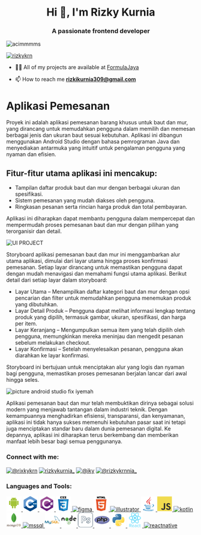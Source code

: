 <h1 align="center">Hi 👋, I'm Rizky Kurnia</h1>
<h3 align="center">A passionate frontend developer </h3>

<p align="left"> <img src="https://komarev.com/ghpvc/?username=acimmmms&label=Profile%20views&color=0e75b6&style=flat" alt="acimmmms" /> </p>
<p align="left"> <a href="https://twitter.com/rizkykrn" target="blank"><img src="https://img.shields.io/twitter/follow/rizkykrn?logo=twitter&style=for-the-badge" alt="rizkykrn" /></a> </p>

- 👨‍💻 All of my projects are available at [FormulaJaya](FormulaJaya)

- 📫 How to reach me **rizkikurnia309@gmail.com**



# Aplikasi Pemesanan

Proyek ini adalah aplikasi pemesanan barang khusus untuk baut dan mur,
yang dirancang untuk memudahkan pengguna dalam memilih dan memesan berbagai jenis dan ukuran baut sesuai kebutuhan. 
Aplikasi ini dibangun menggunakan Android Studio dengan bahasa pemrograman Java dan menyediakan antarmuka yang intuitif untuk pengalaman pengguna yang nyaman dan efisien.

## Fitur-fitur utama aplikasi ini mencakup: 

* Tampilan daftar produk baut dan mur dengan berbagai ukuran dan spesifikasi.
* Sistem pemesanan yang mudah diakses oleh pengguna.
* Ringkasan pesanan serta rincian harga produk dan total pembayaran.
  
Aplikasi ini diharapkan dapat membantu pengguna dalam mempercepat dan mempermudah proses pemesanan baut dan mur dengan pilihan yang terorganisir dan detail.




![UI PROJECT](https://github.com/user-attachments/assets/24183f34-f004-44f5-bbab-fba7a08ee0c4)




Storyboard aplikasi pemesanan baut dan mur ini menggambarkan alur utama aplikasi, dimulai dari layar utama hingga proses konfirmasi pemesanan. Setiap layar dirancang untuk memastikan pengguna dapat dengan mudah menavigasi dan memahami fungsi utama aplikasi. Berikut detail dari setiap layar dalam storyboard: 

* Layar Utama – Menampilkan daftar kategori baut dan mur dengan opsi pencarian dan filter untuk memudahkan pengguna menemukan produk yang dibutuhkan.
* Layar Detail Produk – Pengguna dapat melihat informasi lengkap tentang produk yang dipilih, termasuk gambar, ukuran, spesifikasi, dan harga per item.
* Layar Keranjang – Mengumpulkan semua item yang telah dipilih oleh pengguna, memungkinkan mereka meninjau dan mengedit pesanan sebelum melakukan checkout.
* Layar Konfirmasi – Setelah menyelesaikan pesanan, pengguna akan diarahkan ke layar konfirmasi.

Storyboard ini bertujuan untuk menciptakan alur yang logis dan nyaman bagi pengguna, memastikan proses pemesanan berjalan lancar dari awal hingga seles.


![picture android studio fix iyemah](https://github.com/user-attachments/assets/f1380c96-331c-44a9-897d-97a83b82d10f)

Aplikasi pemesanan baut dan mur telah membuktikan dirinya sebagai solusi modern yang menjawab tantangan dalam industri teknik. Dengan kemampuannya menghadirkan efisiensi, transparansi, dan kenyamanan, aplikasi ini tidak hanya sukses memenuhi kebutuhan pasar saat ini tetapi juga menciptakan standar baru dalam dunia pemesanan digital. Ke depannya, aplikasi ini diharapkan terus berkembang dan memberikan manfaat lebih besar bagi semua penggunanya.



<h3 align="left">Connect with me:</h3>
<p align="left">
<a href="https://twitter.com/@rixkykrn" target="blank"><img align="center" src="https://raw.githubusercontent.com/rahuldkjain/github-profile-readme-generator/master/src/images/icons/Social/twitter.svg" alt="@rixkykrn" height="30" width="40" /></a>
<a href="https://linkedin.com/in/rizkykurnia_" target="blank"><img align="center" src="https://raw.githubusercontent.com/rahuldkjain/github-profile-readme-generator/master/src/images/icons/Social/linked-in-alt.svg" alt="rizkykurnia_" height="30" width="40" /></a>
<a href="https://fb.com/@iky" target="blank"><img align="center" src="https://raw.githubusercontent.com/rahuldkjain/github-profile-readme-generator/master/src/images/icons/Social/facebook.svg" alt="@iky" height="30" width="40" /></a>
<a href="https://instagram.com/@rizkykrnnia_" target="blank"><img align="center" src="https://raw.githubusercontent.com/rahuldkjain/github-profile-readme-generator/master/src/images/icons/Social/instagram.svg" alt="@rizkykrnnia_" height="30" width="40" /></a>
</p>

<h3 align="left">Languages and Tools:</h3>
<p align="left"> <a href="https://developer.android.com" target="_blank" rel="noreferrer"> <img src="https://raw.githubusercontent.com/devicons/devicon/master/icons/android/android-original-wordmark.svg" alt="android" width="40" height="40"/> </a> <a href="https://www.w3schools.com/cpp/" target="_blank" rel="noreferrer"> <img src="https://raw.githubusercontent.com/devicons/devicon/master/icons/cplusplus/cplusplus-original.svg" alt="cplusplus" width="40" height="40"/> </a> <a href="https://www.w3schools.com/cs/" target="_blank" rel="noreferrer"> <img src="https://raw.githubusercontent.com/devicons/devicon/master/icons/csharp/csharp-original.svg" alt="csharp" width="40" height="40"/> </a> <a href="https://www.w3schools.com/css/" target="_blank" rel="noreferrer"> <img src="https://raw.githubusercontent.com/devicons/devicon/master/icons/css3/css3-original-wordmark.svg" alt="css3" width="40" height="40"/> </a> <a href="https://www.figma.com/" target="_blank" rel="noreferrer"> <img src="https://www.vectorlogo.zone/logos/figma/figma-icon.svg" alt="figma" width="40" height="40"/> </a> <a href="https://www.w3.org/html/" target="_blank" rel="noreferrer"> <img src="https://raw.githubusercontent.com/devicons/devicon/master/icons/html5/html5-original-wordmark.svg" alt="html5" width="40" height="40"/> </a> <a href="https://www.adobe.com/in/products/illustrator.html" target="_blank" rel="noreferrer"> <img src="https://www.vectorlogo.zone/logos/adobe_illustrator/adobe_illustrator-icon.svg" alt="illustrator" width="40" height="40"/> </a> <a href="https://www.java.com" target="_blank" rel="noreferrer"> <img src="https://raw.githubusercontent.com/devicons/devicon/master/icons/java/java-original.svg" alt="java" width="40" height="40"/> </a> <a href="https://developer.mozilla.org/en-US/docs/Web/JavaScript" target="_blank" rel="noreferrer"> <img src="https://raw.githubusercontent.com/devicons/devicon/master/icons/javascript/javascript-original.svg" alt="javascript" width="40" height="40"/> </a> <a href="https://kotlinlang.org" target="_blank" rel="noreferrer"> <img src="https://www.vectorlogo.zone/logos/kotlinlang/kotlinlang-icon.svg" alt="kotlin" width="40" height="40"/> </a> <a href="https://www.mongodb.com/" target="_blank" rel="noreferrer"> <img src="https://raw.githubusercontent.com/devicons/devicon/master/icons/mongodb/mongodb-original-wordmark.svg" alt="mongodb" width="40" height="40"/> </a> <a href="https://www.microsoft.com/en-us/sql-server" target="_blank" rel="noreferrer"> <img src="https://www.svgrepo.com/show/303229/microsoft-sql-server-logo.svg" alt="mssql" width="40" height="40"/> </a> <a href="https://www.mysql.com/" target="_blank" rel="noreferrer"> <img src="https://raw.githubusercontent.com/devicons/devicon/master/icons/mysql/mysql-original-wordmark.svg" alt="mysql" width="40" height="40"/> </a> <a href="https://nodejs.org" target="_blank" rel="noreferrer"> <img src="https://raw.githubusercontent.com/devicons/devicon/master/icons/nodejs/nodejs-original-wordmark.svg" alt="nodejs" width="40" height="40"/> </a> <a href="https://www.photoshop.com/en" target="_blank" rel="noreferrer"> <img src="https://raw.githubusercontent.com/devicons/devicon/master/icons/photoshop/photoshop-line.svg" alt="photoshop" width="40" height="40"/> </a> <a href="https://www.php.net" target="_blank" rel="noreferrer"> <img src="https://raw.githubusercontent.com/devicons/devicon/master/icons/php/php-original.svg" alt="php" width="40" height="40"/> </a> <a href="https://www.python.org" target="_blank" rel="noreferrer"> <img src="https://raw.githubusercontent.com/devicons/devicon/master/icons/python/python-original.svg" alt="python" width="40" height="40"/> </a> <a href="https://reactjs.org/" target="_blank" rel="noreferrer"> <img src="https://raw.githubusercontent.com/devicons/devicon/master/icons/react/react-original-wordmark.svg" alt="react" width="40" height="40"/> </a> <a href="https://reactnative.dev/" target="_blank" rel="noreferrer"> <img src="https://reactnative.dev/img/header_logo.svg" alt="reactnative" width="40" height="40"/> </a> </p>









